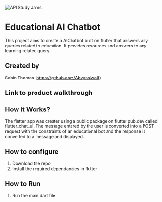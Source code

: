 
![API Study Jams]([https://github.com/Abyssalwolf/AIchatbot-flutter/blob/main/APIflutterbanner.png])


# Educational AI Chatbot
This project aims to create a AIChatbot built on flutter that answers any queries related to education. It provides resources and answers to any learning related query.

## Created by
Sebin Thomas (https://github.com/Abyssalwolf)

## Link to product walkthrough



## How it Works?
The flutter app was creater using a public package on flutter pub.dev called flutter_chat_ui. The message entered by the user is converted into a POST request with the constraints of an educational bot and the response is converted to a message and displayed.

## How to configure
1. Download the repo
2. Install the required dependancies in flutter

## How to Run
1. Run the main.dart file
